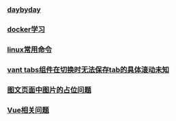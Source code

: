 <!--
 * @Description: 
 * @Version: 1.0.0
 * @Autor: yin gang
 * @Date: 2020-09-23 14:07:12
 * @LastEditors: yin gang
 * @LastEditTime: 2020-11-01 16:15:34
-->
### [daybyday](./daybyday.md)
### [docker学习](./docker.md)
### [linux常用命令](./linux.md)
### [vant tabs组件在切换时无法保存tab的具体滚动未知](./tab.md)
### [图文页面中图片的占位问题](./pic.md)
### [Vue相关问题](./vue.md)